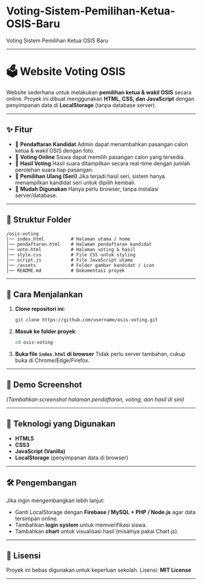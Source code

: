# Voting-Sistem-Pemilihan-Ketua-OSIS-Baru
Voting Sistem Pemilihan Ketua OSIS Baru

---

# 🗳️ Website Voting OSIS

Website sederhana untuk melakukan **pemilihan ketua & wakil OSIS** secara online. Proyek ini dibuat menggunakan **HTML, CSS, dan JavaScript** dengan penyimpanan data di **LocalStorage** (tanpa database server).

---

## ✨ Fitur

* 📌 **Pendaftaran Kandidat**
  Admin dapat menambahkan pasangan calon ketua & wakil OSIS dengan foto.
* 📌 **Voting Online**
  Siswa dapat memilih pasangan calon yang tersedia.
* 📌 **Hasil Voting**
  Hasil suara ditampilkan secara real-time dengan jumlah perolehan suara tiap pasangan.
* 📌 **Pemilihan Ulang (Seri)**
  Jika terjadi hasil seri, sistem hanya menampilkan kandidat seri untuk dipilih kembali.
* 📌 **Mudah Digunakan**
  Hanya perlu browser, tanpa instalasi server/database.

---

## 📂 Struktur Folder

```
/osis-voting
│── index.html          # Halaman utama / home
│── pendaftaran.html    # Halaman pendaftaran kandidat
│── vote.html           # Halaman voting & hasil
│── style.css           # File CSS untuk styling
│── script.js           # File JavaScript utama
│── /assets             # Folder gambar kandidat / icon
│── README.md           # Dokumentasi proyek
```

---

## 🚀 Cara Menjalankan

1. **Clone repositori ini**:

   ```bash
   git clone https://github.com/username/osis-voting.git
   ```
2. **Masuk ke folder proyek**:

   ```bash
   cd osis-voting
   ```
3. **Buka file `index.html` di browser**
   Tidak perlu server tambahan, cukup buka di Chrome/Edge/Firefox.

---

## 📸 Demo Screenshot

*(Tambahkan screenshot halaman pendaftaran, voting, dan hasil di sini)*

---

## 🔧 Teknologi yang Digunakan

* **HTML5**
* **CSS3**
* **JavaScript (Vanilla)**
* **LocalStorage** (penyimpanan data di browser)

---

## 🛠️ Pengembangan

Jika ingin mengembangkan lebih lanjut:

* Ganti LocalStorage dengan **Firebase / MySQL + PHP / Node.js** agar data tersimpan online.
* Tambahkan **login system** untuk memverifikasi siswa.
* Tambahkan **chart** untuk visualisasi hasil (misalnya pakai Chart.js).

---

## 📜 Lisensi

Proyek ini bebas digunakan untuk keperluan sekolah.
Lisensi: **MIT License**

---
